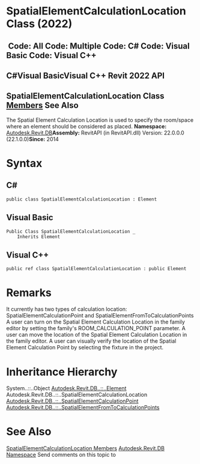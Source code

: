 # SpatialElementCalculationLocation Class (2022)

﻿
 Code: All Code: Multiple Code: C# Code: Visual Basic Code: Visual C++   
---  
C#Visual BasicVisual C++
Revit 2022 API  
---  
SpatialElementCalculationLocation Class  
[Members](7fd30928-3c45-df35-8c98-145ec89bdb68.md "SpatialElementCalculationLocation Members") See Also  
---  
The Spatial Element Calculation Location is used to specify the room/space where an element should be considered as placed. 
**Namespace:** [Autodesk.Revit.DB](87546ba7-461b-c646-cbb1-2cb8f5bff8b2.md "Autodesk.Revit.DB Namespace")**Assembly:** RevitAPI (in RevitAPI.dll) Version: 22.0.0.0 (22.1.0.0)**Since:** 2014 
# Syntax
C#  
---  
```text
public class SpatialElementCalculationLocation : Element
```
  
Visual Basic  
---  
```text
Public Class SpatialElementCalculationLocation _
	Inherits Element
```
  
Visual C++  
---  
```text
public ref class SpatialElementCalculationLocation : public Element
```
  
# Remarks
It currently has two types of calculation location: SpatialElementCalculationPoint and SpatialElementFromToCalculationPoints A user can turn on the Spatial Element Calculation Location in the family editor by setting the family's ROOM_CALCULATION_POINT parameter. A user can move the location of the Spatial Element Calculation Location in the family editor. A user can visually verify the location of the Spatial Element Calculation Point by selecting the fixture in the project. 
# Inheritance Hierarchy
System..::..Object [Autodesk.Revit.DB..::..Element](eb16114f-69ea-f4de-0d0d-f7388b105a16.md "Element Class") Autodesk.Revit.DB..::..SpatialElementCalculationLocation [Autodesk.Revit.DB..::..SpatialElementCalculationPoint](01206063-c774-da20-48ef-2cabf599e106.md "SpatialElementCalculationPoint Class") [Autodesk.Revit.DB..::..SpatialElementFromToCalculationPoints](a6fe424e-af41-c1de-7bc2-e6facd9f2386.md "SpatialElementFromToCalculationPoints Class")
# See Also
[SpatialElementCalculationLocation Members](7fd30928-3c45-df35-8c98-145ec89bdb68.md "SpatialElementCalculationLocation Members")
[Autodesk.Revit.DB Namespace](87546ba7-461b-c646-cbb1-2cb8f5bff8b2.md "Autodesk.Revit.DB Namespace")
Send comments on this topic to 